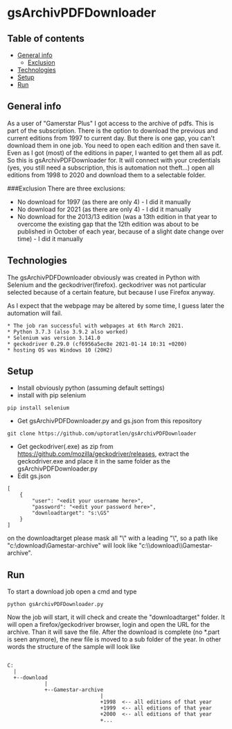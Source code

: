 # gsArchivPDFDownloader

## Table of contents
- [General info](#General-info) 
  * [Exclusion](#Exclusion)
- [Technologies](#technologies)
- [Setup](#setup)
- [Run](#run)

## General info
As a user of "Gamerstar Plus" I got access to the archive of pdfs.
This is part of the subscription. 
There is the option to download the previous and current editions from 1997 to current day.
But there is one gap, you can't download them in one job. You need to open each edition and then save it.
Even as I got (most) of the editions in paper, I wanted to get them all as pdf.
So this is gsArchivPDFDownloader for. It will connect with your credentials (yes, you still need a subscription, this is automation not theft...)
open all editions from 1998 to 2020 and download them to a selectable folder.

###Exclusion
There are three exclusions:
* No download for 1997 (as there are only 4) - I did it manually
* No download for 2021 (as there are only 4) - I did it manually
* No download for the 2013/13 edition (was a 13th edition in that year to overcome the existing gap that the 12th edition was about to be published in October of each year, because of a slight date change over time) - I did it manually



## Technologies
The gsArchivPDFDownloader obviously was created in Python with Selenium and the geckodriver(firefox).
geckodriver was not particular selected because of a certain feature, but because I use Firefox anyway.

As I expect that the webpage may be altered by some time, I guess later the automation will fail.
```
* The job ran successful with webpages at 6th March 2021.
* Python 3.7.3 (also 3.9.2 also worked)
* Selenium was version 3.141.0
* geckodriver 0.29.0 (cf6956a5ec8e 2021-01-14 10:31 +0200)
* hosting OS was Windows 10 (20H2)
```

## Setup
* Install obviously python (assuming default settings)
* install with pip selenium
```
pip install selenium
```
* Get gsArchivPDFDownloader.py and gs.json from this repository
```
git clone https://github.com/uptoratlen/gsArchivPDFDownloader
```
* Get geckodriver(.exe) as zip from 
https://github.com/mozilla/geckodriver/releases, extract the geckodriver.exe
and place it in the same folder as the gsArchivPDFDownloader.py
* Edit gs.json
```
[
    {
        "user": "<edit your username here>",
        "password": "<edit your password here>",
        "downloadtarget": "s:\GS"
    }
]
```

on the downloadtarget please mask all "\\" with a leading "\\", so a path like "c:\\download\\Gamestar-archive" will look like "c:\\\\download\\\\Gamestar-archive".

## Run
To start a download job open a cmd and type
```
python gsArchivPDFDownloader.py
```

Now the job will start, it will check and create the "downloadtarget" folder.
It will open a firefox/geckodriver browser, login and open the URL for the archive.
Than it will save the file. After the download is complete (no *.part is seen anymore), the new file is moved to a sub folder of the year.
In other words the structure of the sample will look like
```

C:
  |
  +--download
            |
            +--Gamestar-archive
                              |
                              +1998  <-- all editions of that year
                              +1999  <-- all editions of that year
                              +2000  <-- all editions of that year
                              +...         
```
